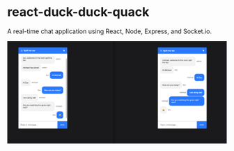 # react-duck-duck-quack

A real-time chat application using React, Node, Express, and Socket.io.

![](images/ss.png)
